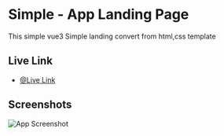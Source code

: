 
# Simple - App Landing Page

This simple vue3 Simple landing convert from html,css template

## Live Link

- [@Live Link](https://app-landing-page-vu3.netlify.app/)


## Screenshots

![App Screenshot](https://i.ibb.co/NSwMsgW/Screenshot-2.png)

